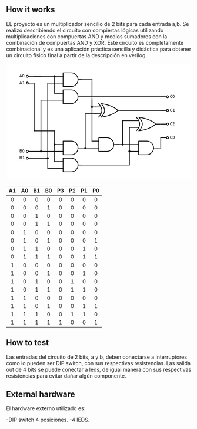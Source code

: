 <!---

This file is used to generate your project datasheet. Please fill in the information below and delete any unused
sections.

You can also include images in this folder and reference them in the markdown. Each image must be less than
512 kb in size, and the combined size of all images must be less than 1 MB.
-->

## How it works

EL proyecto es un multiplicador sencillo de 2 bits para cada entrada a,b. Se realizó describiendo el circuito con compiertas lógicas utilizando multiplicaciones con compuertas AND y medios sumadores con la combinación de compuertas AND y XOR. Este circuito es completamente combinacional y es una aplicación práctica sencilla y didáctica para obtener un circuito físico final a partir de la descripción en verilog.

<div style="text-align:center;">
  
![Multiplicador de 2 bits](mult_2b.png)

|  A1  |  A0  |  B1  |  B0  |  P3  |  P2  |  P1  |  P0  |
| ---- | ---- | ---- | ---- | ---- | ---- | ---- | ---- |
|   0  |   0  |   0  |   0  |   0  |   0  |   0  |   0  |
|   0  |   0  |   0  |   1  |   0  |   0  |   0  |   0  |
|   0  |   0  |   1  |   0  |   0  |   0  |   0  |   0  |
|   0  |   0  |   1  |   1  |   0  |   0  |   0  |   0  |
|   0  |   1  |   0  |   0  |   0  |   0  |   0  |   0  |
|   0  |   1  |   0  |   1  |   0  |   0  |   0  |   1  |
|   0  |   1  |   1  |   0  |   0  |   0  |   1  |   0  |
|   0  |   1  |   1  |   1  |   0  |   0  |   1  |   1  |
|   1  |   0  |   0  |   0  |   0  |   0  |   0  |   0  |
|   1  |   0  |   0  |   1  |   0  |   0  |   1  |   0  |
|   1  |   0  |   1  |   0  |   0  |   1  |   0  |   0  |
|   1  |   0  |   1  |   1  |   0  |   1  |   1  |   0  |
|   1  |   1  |   0  |   0  |   0  |   0  |   0  |   0  |
|   1  |   1  |   0  |   1  |   0  |   0  |   1  |   1  |
|   1  |   1  |   1  |   0  |   0  |   1  |   1  |   0  |
|   1  |   1  |   1  |   1  |   1  |   0  |   0  |   1  |
</div>



## How to test

Las entradas del circuito de 2 bits, a y b, deben conectarse a interruptores como lo pueden ser DIP switch, con sus respectivas resistencias. Las salida out de 4 bits se puede conectar a leds, de igual manera con sus respectivas resistencias para evitar dañar algún componente.

## External hardware

El hardware externo utilizado es:

-DIP switch 4 posiciones.
-4 lEDS.

